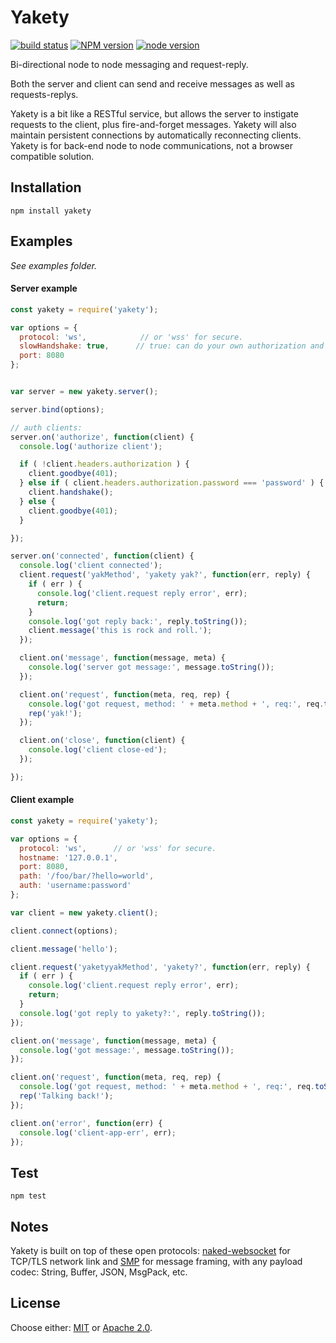 # Yakety

[![build status][travis-image]][travis-url]
[![NPM version][npm-image]][npm-url]
[![node version][node-image]][node-url]

[travis-image]: https://api.travis-ci.org/fluidecho/yakety.png
[travis-url]: https://travis-ci.org/fluidecho/yakety
[npm-image]: https://img.shields.io/npm/v/yakety.svg?style=flat-square
[npm-url]: https://npmjs.org/package/yakety
[node-image]: https://img.shields.io/badge/node.js-%3E=_1-blue.svg?style=flat-square
[node-url]: http://nodejs.org/download/

Bi-directional node to node messaging and request-reply.  

Both the server and client can send and receive messages as well as requests-replys.

Yakety is a bit like a RESTful service, but allows the server to instigate requests to the client, plus fire-and-forget messages. Yakety will also maintain persistent connections by automatically reconnecting clients. Yakety is for back-end node to node communications, not a browser compatible solution.

## Installation

```
npm install yakety
```


## Examples

_See examples folder._

#### Server example

```js
const yakety = require('yakety');

var options = {
  protocol: 'ws',            // or 'wss' for secure.
  slowHandshake: true,      // true: can do your own authorization and handshake or close socket.
  port: 8080
};


var server = new yakety.server();

server.bind(options);

// auth clients:
server.on('authorize', function(client) {
  console.log('authorize client');

  if ( !client.headers.authorization ) {
    client.goodbye(401);
  } else if ( client.headers.authorization.password === 'password' ) {
    client.handshake();
  } else {
    client.goodbye(401);
  }

});

server.on('connected', function(client) {
  console.log('client connected');
  client.request('yakMethod', 'yakety yak?', function(err, reply) {
    if ( err ) {
      console.log('client.request reply error', err);
      return;
    }
    console.log('got reply back:', reply.toString());
    client.message('this is rock and roll.');
  });

  client.on('message', function(message, meta) {
    console.log('server got message:', message.toString());
  });

  client.on('request', function(meta, req, rep) {
    console.log('got request, method: ' + meta.method + ', req:', req.toString());
    rep('yak!');
  });

  client.on('close', function(client) {
    console.log('client close-ed');
  });

});

```

#### Client example

```js
const yakety = require('yakety');

var options = {
  protocol: 'ws',      // or 'wss' for secure.
  hostname: '127.0.0.1',
  port: 8080,
  path: '/foo/bar/?hello=world',
  auth: 'username:password'
};

var client = new yakety.client();

client.connect(options);

client.message('hello');

client.request('yaketyyakMethod', 'yakety?', function(err, reply) {
  if ( err ) {
    console.log('client.request reply error', err);
    return;
  }
  console.log('got reply to yakety?:', reply.toString());
});

client.on('message', function(message, meta) {
  console.log('got message:', message.toString());
});

client.on('request', function(meta, req, rep) {
  console.log('got request, method: ' + meta.method + ', req:', req.toString());
  rep('Talking back!');
});

client.on('error', function(err) {
  console.log('client-app-err', err);
});

```

## Test

```
npm test
```

## Notes

Yakety is built on top of these open protocols: [naked-websocket](https://www.npmjs.com/package/naked-websocket) for TCP/TLS network link and [SMP](https://www.npmjs.com/package/smp) for message framing, with any payload codec: String, Buffer, JSON, MsgPack, etc.  


## License

Choose either: [MIT](http://opensource.org/licenses/MIT) or [Apache 2.0](http://www.apache.org/licenses/LICENSE-2.0).
